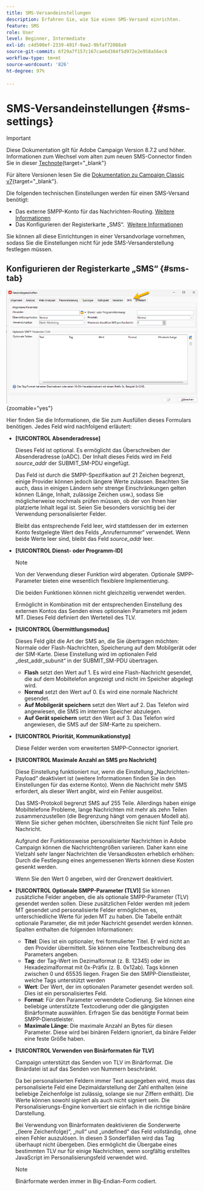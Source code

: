 ```yaml
---
title: SMS-Versandeinstellungen
description: Erfahren Sie, wie Sie einen SMS-Versand einrichten.
feature: SMS
role: User
level: Beginner, Intermediate
exl-id: c4d500ef-2339-491f-9ae2-9bfaf72088a9
source-git-commit: 6f29a7f157c167cae6d304f5d972e2e958a56ec8
workflow-type: tm+mt
source-wordcount: '826'
ht-degree: 97%

---
```


# SMS-Versandeinstellungen {#sms-settings}

>[!IMPORTANT]
>
>Diese Dokumentation gilt für Adobe Campaign Version 8.7.2 und höher. Informationen zum Wechsel vom alten zum neuen SMS-Connector finden Sie in dieser [Technote](https://experienceleague.adobe.com/docs/campaign/technotes-ac/tn-new/sms-migration){target="_blank"}
>
>Für ältere Versionen lesen Sie die [Dokumentation zu Campaign Classic v7](https://experienceleague.adobe.com/de/docs/campaign-classic/using/sending-messages/sending-messages-on-mobiles/sms-set-up/sms-set-up){target="_blank"}.

Die folgenden technischen Einstellungen werden für einen SMS-Versand benötigt:

* Das externe SMPP-Konto für das Nachrichten-Routing. [Weitere Informationen](smpp-external-account.md#smpp-connection-settings)
* Das Konfigurieren der Registerkarte „SMS“.  [Weitere Informationen](#sms-tab)

Sie können all diese Einrichtungen in einer Versandvorlage vornehmen, sodass Sie die Einstellungen nicht für jede SMS-Versanderstellung festlegen müssen.

## Konfigurieren der Registerkarte „SMS“ {#sms-tab}

![](assets/send_settings.png){zoomable="yes"}

Hier finden Sie die Informationen, die Sie zum Ausfüllen dieses Formulars benötigen. Jedes Feld wird nachfolgend erläutert:

* **[!UICONTROL Absenderadresse]**

  Dieses Feld ist optional. Es ermöglicht das Überschreiben der Absenderadresse (oADC). Der Inhalt dieses Felds wird im Feld *source_addr* der SUBMIT_SM-PDU eingefügt.

  Das Feld ist durch die SMPP-Spezifikation auf 21 Zeichen begrenzt, einige Provider können jedoch längere Werte zulassen. Beachten Sie auch, dass in einigen Ländern sehr strenge Einschränkungen gelten können (Länge, Inhalt, zulässige Zeichen usw.), sodass Sie möglicherweise nochmals prüfen müssen, ob der von Ihnen hier platzierte Inhalt legal ist. Seien Sie besonders vorsichtig bei der Verwendung personalisierter Felder.

  Bleibt das entsprechende Feld leer, wird stattdessen der im externen Konto festgelegte Wert des Felds „Anrufernummer“ verwendet. Wenn beide Werte leer sind, bleibt das Feld *source_addr* leer.

* **[!UICONTROL Dienst- oder Programm-ID]**

  >[!NOTE]
  >
  >Von der Verwendung dieser Funktion wird abgeraten. Optionale SMPP-Parameter bieten eine wesentlich flexiblere Implementierung.
  >
  >Die beiden Funktionen können nicht gleichzeitig verwendet werden.

  Ermöglicht in Kombination mit der entsprechenden Einstellung des externen Kontos das Senden eines optionalen Parameters mit jedem MT. Dieses Feld definiert den Werteteil des TLV.

* **[!UICONTROL Übermittlungsmodus]**

  Dieses Feld gibt die Art der SMS an, die Sie übertragen möchten: Normale oder Flash-Nachrichten, Speicherung auf dem Mobilgerät oder der SIM-Karte. Diese Einstellung wird im optionalen Feld „dest_addr_subunit“ in der SUBMIT_SM-PDU übertragen.

   * **Flash** setzt den Wert auf 1. Es wird eine Flash-Nachricht gesendet, die auf dem Mobiltelefon angezeigt und nicht im Speicher abgelegt wird.
   * **Normal** setzt den Wert auf 0. Es wird eine normale Nachricht gesendet.
   * **Auf Mobilgerät speichern** setzt den Wert auf 2. Das Telefon wird angewiesen, die SMS im internen Speicher abzulegen.
   * **Auf Gerät speichern** setzt den Wert auf 3. Das Telefon wird angewiesen, die SMS auf der SIM-Karte zu speichern.

* **[!UICONTROL Priorität, Kommunikationstyp]**

  Diese Felder werden vom erweiterten SMPP-Connector ignoriert.

* **[!UICONTROL Maximale Anzahl an SMS pro Nachricht]**

  Diese Einstellung funktioniert nur, wenn die Einstellung „Nachrichten-Payload“ deaktiviert ist (weitere Informationen finden Sie in den Einstellungen für das externe Konto). Wenn die Nachricht mehr SMS erfordert, als dieser Wert angibt, wird ein Fehler ausgelöst.

  Das SMS-Protokoll begrenzt SMS auf 255 Teile. Allerdings haben einige Mobiltelefone Probleme, lange Nachrichten mit mehr als zehn Teilen zusammenzustellen (die Begrenzung hängt vom genauen Modell ab). Wenn Sie sicher gehen möchten, überschreiten Sie nicht fünf Teile pro Nachricht.

  Aufgrund der Funktionsweise personalisierter Nachrichten in Adobe Campaign können die Nachrichtengrößen variieren. Daher kann eine Vielzahl sehr langer Nachrichten die Versandkosten erheblich erhöhen: Durch die Festlegung eines angemessenen Werts können diese Kosten gesenkt werden.

  Wenn Sie den Wert 0 angeben, wird der Grenzwert deaktiviert.

* **[!UICONTROL Optionale SMPP-Parameter (TLV)]**
Sie können zusätzliche Felder angeben, die als optionale SMPP-Parameter (TLV) gesendet werden sollen. Diese zusätzlichen Felder werden mit jedem MT gesendet und personalisierte Felder ermöglichen es, unterschiedliche Werte für jeden MT zu haben.
Die Tabelle enthält optionale Parameter, die mit jeder Nachricht gesendet werden können. Spalten enthalten die folgenden Informationen:
   * **Titel**: Dies ist ein optionaler, frei formulierter Titel. Er wird nicht an den Provider übermittelt. Sie können eine Textbeschreibung des Parameters angeben.
   * **Tag**: der Tag-Wert im Dezimalformat (z. B. 12345) oder im Hexadezimalformat mit 0x-Präfix (z. B. 0x12ab). Tags können zwischen 0 und 65535 liegen. Fragen Sie den SMPP-Dienstleister, welche Tags unterstützt werden
   * **Wert**: Der Wert, der im optionalen Parameter gesendet werden soll. Dies ist ein personalisiertes Feld.
   * **Format**: Für den Parameter verwendete Codierung. Sie können eine beliebige unterstützte Textcodierung oder die gängigsten Binärformate auswählen. Erfragen Sie das benötigte Format beim SMPP-Dienstleister.
   * **Maximale Länge**: Die maximale Anzahl an Bytes für diesen Parameter. Diese wird bei binären Feldern ignoriert, da binäre Felder eine feste Größe haben.

* **[!UICONTROL Verwenden von Binärformaten für TLV]**

  Campaign unterstützt das Senden von TLV im Binärformat. Die Binärdatei ist auf das Senden von Nummern beschränkt.

  Da bei personalisierten Feldern immer Text ausgegeben wird, muss das personalisierte Feld eine Dezimaldarstellung der Zahl enthalten (eine beliebige Zeichenfolge ist zulässig, solange sie nur Ziffern enthält). Die Werte können sowohl signiert als auch nicht signiert sein. Die Personalisierungs-Engine konvertiert sie einfach in die richtige binäre Darstellung.

  Bei Verwendung von Binärformaten deaktivieren die Sonderwerte „(leere Zeichenfolge)“, „null“ und „undefined“ das Feld vollständig, ohne einen Fehler auszulösen. In diesen 3 Sonderfällen wird das Tag überhaupt nicht übergeben. Dies ermöglicht die Übergabe eines bestimmten TLV nur für einige Nachrichten, wenn sorgfältig erstelltes JavaScript im Personalisierungsfeld verwendet wird.

  >[!NOTE]
  >
  >Binärformate werden immer in Big-Endian-Form codiert.

